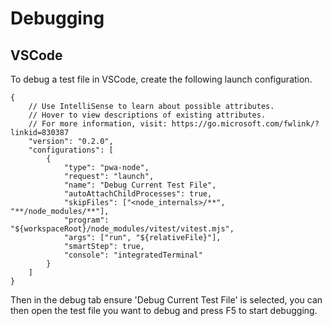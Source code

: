 # Debugging

## VSCode

To debug a test file in VSCode, create the following launch configuration.

```
{
    // Use IntelliSense to learn about possible attributes.
    // Hover to view descriptions of existing attributes.
    // For more information, visit: https://go.microsoft.com/fwlink/?linkid=830387
    "version": "0.2.0",
    "configurations": [
        {
            "type": "pwa-node",
            "request": "launch",
            "name": "Debug Current Test File",
            "autoAttachChildProcesses": true,
            "skipFiles": ["<node_internals>/**", "**/node_modules/**"],
            "program": "${workspaceRoot}/node_modules/vitest/vitest.mjs",
            "args": ["run", "${relativeFile}"],
            "smartStep": true,
            "console": "integratedTerminal"
        }
    ]
}
```

Then in the debug tab ensure 'Debug Current Test File' is selected, you can then open the test file you want to debug and press F5 to start debugging.